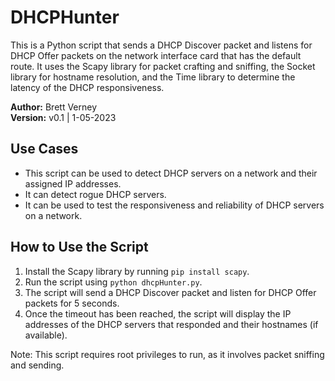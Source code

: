 # DHCPHunter

This is a Python script that sends a DHCP Discover packet and listens for DHCP Offer packets on the network interface card that has the default route. It uses the Scapy library for packet crafting and sniffing, the Socket library for hostname resolution, and the Time library to determine the latency of the DHCP responsiveness.

**Author:** Brett Verney</br>
**Version:** v0.1 | 1-05-2023

## Use Cases
- This script can be used to detect DHCP servers on a network and their assigned IP addresses.
- It can detect rogue DHCP servers.
- It can be used to test the responsiveness and reliability of DHCP servers on a network.

## How to Use the Script
1. Install the Scapy library by running `pip install scapy`.
2. Run the script using `python dhcpHunter.py`.
3. The script will send a DHCP Discover packet and listen for DHCP Offer packets for 5 seconds.
4. Once the timeout has been reached, the script will display the IP addresses of the DHCP servers that responded and their hostnames (if available).

Note: This script requires root privileges to run, as it involves packet sniffing and sending.
